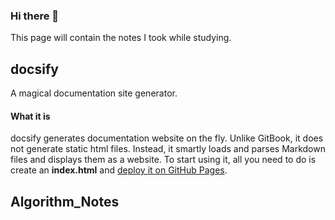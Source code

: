 ### Hi there 👋

This page will contain the notes I took while studying.

## docsify

A magical documentation site generator.

#### What it is

docsify generates documentation website on the fly. Unlike GitBook, it does not generate static html files. Instead, it smartly loads and parses Markdown files and displays them as a website. To start using it, all you need to do is create an **index.html** and [deploy it on GitHub Pages](https://docsify.js.org/#/deploy).

## Algorithm_Notes
